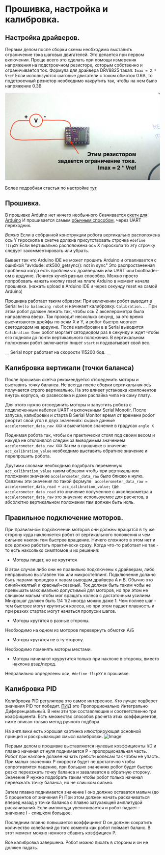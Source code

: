 Прошивка, настройка и калибровка.
===


Настройка драйверов.
---

Первым делом после сборки схемы необходимо выставить ограничение тока шаговых двигателей.
Это делается при первом включении. Проще всего это сделать при помощи измерения напряжения на подстроечном резисторе, которым собственно и ограничивается ток. Формула для драйвера DRV8825 такая: ``` Imax = 2 * Vref ```
Если используются шаговые двигатели с током обмоток 0.6А, то подстроечный резистор необходимо накрутить так, чтобы на нем было напряжение 0.3В

![Image](https://raw.githubusercontent.com/minsk-hackerspace/Robbal/master/images/DSC_9034_1.jpg)

Более подробная стастья по настройке [тут](https://www.pololu.com/product/1182)

Прошивка.
---

В прошивке Arduino нет ничего необычного
Скачивается [скетч для Arduino](https://github.com/minsk-hackerspace/Robbal/blob/master/robbal/robbal.ino)
И прошивается самым [обычным способом](https://www.arduino.cc/en/Guide/ArduinoProMini), через UART переходник.

*Важно* Если в собранной конструкции робота вертикально расположена ось Y гироскопа в скетче должна присутствовать строчка
```#define flipXY``` 
Если вертикально расположена ось Х гироскопа то эту строчку следует закомментировать или убрать.

Бывает так что Arduino IDE не может прошить Arduino и отваливается с ошибкой "avrdude: stk500_getsync(): not in sync" Это распростаненная проблема когда есть проблемы с драйверами или UART или bootloader-ом в ардуине. Лечится кучей разных способов. Можно просто попробовать нажать кнопку reset на плате Arduino в момент начала прошивки. (нажать upload в Arduino IDE и через секунду reset на самой Arduino)

Прошивка работает таким образом:
При включении робот выводит в Serial ```hello balancing robot``` и начинает калибровку. ```Calibration...``` При этом робот должен лежать так, чтобы ось Z акселерометра была направлена вверх. Так проходит несколько секунд, за это время высчитваются дрейфы по осям X и Y, и робот быстро моргает светодиодом на ардуине. После калибровки в в Serial выводится ```Calibration Done``` робот моргает свтодиодом раз в секунду и ждет чтобы его подняли до почти вертикального положения. В вертикальном положении робот включается пишет ``` start ``` и подхватывает свой вес.

__ Serial порт работает на скорости 115200 бод. __

Калибровка вертикали (точки баланса)
---

После прошивки скетча рекомендуется отсоеденить моторы и выставить точку баланса.
Не всегда после сборки вертикальная ось получается строго вертикально. На это влиеет установка компонентов внутрь корпуса, их развесовка и даже распайка чипа на саму плату.

Для этого нужно отсоединить моторы и запустить робота с подключенным кабелеи UART и включенным Serial Monotir. После запуска, калибровки и старта В Serial Monitor время от времени робот реортит свой угол в двух значениях: сырые данные ```accelerometer_data_raw XXX``` и высчитаное значение в градусах ```angle X```

Поднимая робота так, чтобы он практически стоял под своим весом и никуда не отклонялся следим за выводимым значением ```accelerometer_data_raw XXX``` Затем в прошивке в значение ```acc_calibration_value``` необходимо выставить обратное значение и перепрошить робота.

Другими словами необходимо подобрать переменную ```acc_calibration_value``` таким образом чтобы при вертикальном положении значение ```accelerometer_data_raw``` было близко к нулю. Связяны эти значения по такой формуле ```  accelerometer_data_raw = accelerometer_data_read + acc_calibration_value; ``` где ```accelerometer_data_read``` это значение полученное с акселерометра а ```accelerometer_data_raw``` это значение используемое для расчетов, в абсолютно вертикальном положении там должен быть ноль.


Правильное подключение моторов.
---
При правильном подключении моторов они должны вращатся в ту же сторону куда наклоняется робот от вертикального положения и чем сильнее наклон тем быстрее вращение. Ничего сложного в этом нет и все должно работать практически сразу. Когда что-то работает не так - то есть наксолько симптомов и их решения:

- Моторы пищат, но не крутятся

В этом случае либо они не правильно подключены к драйверам, либо неправильно выставлен ток или микростеппинг.
Подключение должно быть парами проводов к парам выводам драйвера A и B. Обычно это синий+желтый и красный+сезеный.
Ток должен быть таким чобы не превышать максимально допустимый для моторов, но при этом не слишком малым чтобы мог вращать колеса с достаточным усилием. Микрошаг должен быть 1/4 1/2 иногда можно даже 1. Чем полнее шаг - тем быстрее могут крутиться колеса, но при этом падает плавность и при резких стартах могут начаться пропуски шагов.

- Моторы крутятся в разные стороны.

Необходимо на одном из моторов перевернуть обмотки А/Б

- Моторы крутятся не в ту сторону.

Необходимо поменять моторы местами.

- Моторы начинают крурутится только при наклоне в стороны, вместо наклона взад/перед.

Неправильно определены оси, ```#define flipXY``` в прошивке.


Калибровка PID
---

Колибровка PID регулятора это самое интересное. Кто лучше подберет значения PID тот победит.
[ПИД](https://en.wikipedia.org/wiki/PID_controller) это Пропорционально Интегрально Диференциальный. В нем эти три составляющие и соответственно три коэффициента.
Есть множество способов расчета этих коэффициентов, ниже описан только метод ручного подбора.

На англ.вики есть хорошая картинка илюстрирующая основной принцип и раскрывающая смысл калибровки.
![Image](https://upload.wikimedia.org/wikipedia/commons/3/33/PID_Compensation_Animated.gif)

Первым делом в прошивке выставляются нулевые коэффициенты I/D и плавно начиная от нуля поднимается P - пропорциональная часть.
Робот при наклоне должен начать гребсти колесам так чтобы не упасть. При малых значениях P скорости будет не достаточно чтобы сопротивлятся падению, при больших значениях робот будет быстро резко переезжать точку баланса и заваливатся в обратную сторону. Значение P нужно подобрать таким чтобы робот только начинал переезжать точку баланса, но не слишком сильно.

Затем плавно поднимается значение I оно должно оставатся малым (до 5 процентов от значения P) 
При этом должен начать раскачиваться вперед назад у точки баланса с плавно затухающей амплитудой раскачиваний.
Если амплитуда увеличивается и робот падает - значение I - слишком большое. 

Последним плавно повышается коэффициент D он должен сократить количество колебаний до того комента как робот поймает баланс.
В этот момент можно немного сбавить коэффициен P.

Всё калибровка завершена. Робот можно пихать в стороны и он не должен падать.
